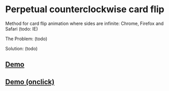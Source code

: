 Perpetual counterclockwise card flip
====================================

Method for card flip animation where sides are infinite: Chrome, Firefox and Safari (todo: IE)

The Problem: (todo)

Solution: (todo)

## [Demo](https://dl.dropboxusercontent.com/u/22385451/_0/Perpetual-counterclockwise-card-flip.html)
## [Demo (onclick)](https://dl.dropboxusercontent.com/u/22385451/_0/Perpetual-counterclockwise-card-flip-onclick.html)
